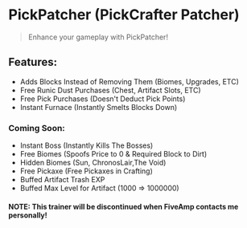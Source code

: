 # PickPatcher (PickCrafter Patcher)
> Enhance your gameplay with PickPatcher!

## Features:
* Adds Blocks Instead of Removing Them (Biomes, Upgrades, ETC)
* Free Runic Dust Purchases (Chest, Artifact Slots, ETC)
* Free Pick Purchases (Doesn't Deduct Pick Points)
* Instant Furnace (Instantly Smelts Blocks Down)



### Coming Soon:
* Instant Boss (Instantly Kills The Bosses)
* Free Biomes (Spoofs Price to 0 & Required Block to Dirt)
* Hidden Biomes (Sun, ChronosLair,The Void)
* Free Pickaxe (Free Pickaxes in Crafting)
* Buffed Artifact Trash EXP
* Buffed Max Level for Artifact (1000 => 1000000)

#### NOTE: This trainer will be discontinued when FiveAmp contacts me personally!

